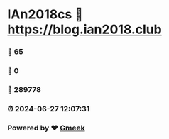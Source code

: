 # IAn2018cs :link: https://blog.ian2018.club 
### :page_facing_up: [65](https://blog.ian2018.club/tag.html) 
### :speech_balloon: 0 
### :hibiscus: 289778 
### :alarm_clock: 2024-06-27 12:07:31 
### Powered by :heart: [Gmeek](https://github.com/Meekdai/Gmeek)
